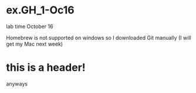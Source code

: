 # ex.GH_1-Oc16
lab time October 16 

Homebrew is not supported on windows so I downloaded Git manually (I will get my Mac next week)

# this is a header!
anyways
